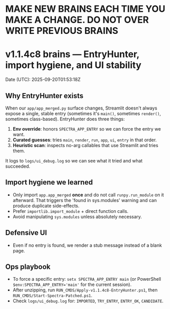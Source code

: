 # MAKE NEW BRAINS EACH TIME YOU MAKE A CHANGE. DO NOT OVER WRITE PREVIOUS BRAINS
# v1.1.4c8 brains — EntryHunter, import hygiene, and UI stability

Date (UTC): 2025-09-20T01:53:18Z

## Why EntryHunter exists
When our `app/app_merged.py` surface changes, Streamlit doesn't always expose a single, stable entry (sometimes it's `main()`, sometimes `render()`, sometimes class-based). EntryHunter does three things:

1. **Env override**: honors `SPECTRA_APP_ENTRY` so we can force the entry we want.
2. **Curated guesses**: tries `main`, `render`, `run`, `app`, `ui`, `entry` in that order.
3. **Heuristic scan**: inspects no-arg callables that use Streamlit and tries them.

It logs to `logs/ui_debug.log` so we can see what it tried and what succeeded.

## Import hygiene we learned
- Only import `app.app_merged` **once** and do not call `runpy.run_module` on it afterward. That triggers the 'found in sys.modules' warning and can produce duplicate side-effects.
- Prefer `importlib.import_module` + direct function calls.
- Avoid manipulating `sys.modules` unless absolutely necessary.

## Defensive UI
- Even if no entry is found, we render a stub message instead of a blank page.

## Ops playbook
- To force a specific entry: `setx SPECTRA_APP_ENTRY main` (or PowerShell `$env:SPECTRA_APP_ENTRY='main'` for the current session).
- After unzipping, run `RUN_CMDS/Apply-v1.1.4c8-EntryHunter.ps1`, then `RUN_CMDS/Start-Spectra-Patched.ps1`.
- Check `logs/ui_debug.log` for: `IMPORTED`, `TRY_ENTRY`, `ENTRY_OK`, `CANDIDATE`.
